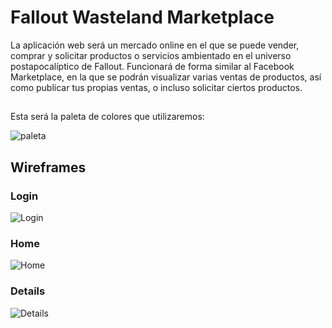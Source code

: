 # Fallout Wasteland Marketplace

La aplicación web será un mercado online en el que se puede vender, comprar y solicitar productos o servicios ambientado en el universo postapocalíptico de Fallout.
Funcionará de forma similar al Facebook Marketplace, en la que se podrán visualizar varias ventas de productos, así como publicar tus propias ventas, o incluso solicitar ciertos productos.
##

Esta será la paleta de colores que utilizaremos:

![paleta](https://github.com/user-attachments/assets/ef449d53-4e03-43c2-ab61-e10dc29fb844)


## Wireframes

### Login
![Login](https://github.com/user-attachments/assets/09cd40b2-2ede-4dcf-8a04-7c819c1d6a6f)

### Home
![Home](https://github.com/user-attachments/assets/6bff4976-5a54-4017-bb4a-cc3056056d04)



### Details
![Details](https://github.com/user-attachments/assets/66835cac-f3cf-4496-b01c-ecff821b98f3)
